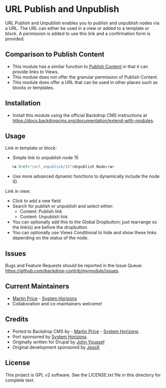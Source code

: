 URL Publish and Unpublish
========
<!--
The first paragraph of this file should be kept short as it will be used as the
project summary on BackdropCMS.org. Aim for about 240 characters (three lines at
80 characters each).

All lines in this file should be no more than 80 characters long for legibility,
unless including a URL or example that requires the line to not wrap.
|<- - - - - - - This line is exactly 80 characters for reference - - - - - - ->|

Detail in READMEs should be limited to the minimum required for installation and
getting started. More detailed documentation should be moved to a GitHub wiki
page; for example: https://github.com/backdrop-contrib/setup/wiki/Documentation.
-->

URL Publish and Unpublish enables you to publish and unpublish nodes via a URL.
The URL can either be used in a view or added to a template or block. A 
permission is added to use this link and a confirmation form is provided.

Comparison to Publish Content
-----------------------------

- This module has a similar function to [Publish Content](https://backdropcms.org/project/publishcontent) in that it can provide links to Views.
- This module does not offer the granular permission of Publish Content.
- This module does offer a URL that can be used in other places such as blocks or
templates.

Installation
------------
<!--
List the steps needed to install and configure the module. Add/remove steps as
necessary.
-->

- Install this module using the official Backdrop CMS instructions at
  https://docs.backdropcms.org/documentation/extend-with-modules.


Usage
-------------
<!--
Link to the repository's wiki if more documentation can be found there. Remove
this section if not needed (and consider disabling the wiki in the repo settings
if not used).
-->

Link in template or block:
- Simple link to unpublish node 15
```html
   <a href="/url_unpublish/15">Unpublish Node</a>
```
- Use more advanced dynamic functions to dynamically include the node ID.

Link in view:
- Click to add a new field
- Search for publish or unpublish and select either:
  - Content: Publish link
  - Content: Unpublish link
- You can optionally add this to the Global Dropbutton; just rearrange so the
link(s) are before the dropbutton.
- You can optionally use Views Conditional to hide and show these links
depending on the status of the node.


Issues
------
<!--
Link to the repo's issue queue.
-->

Bugs and Feature Requests should be reported in the Issue Queue:
https://github.com/backdrop-contrib/mymodule/issues.


Current Maintainers
-------------------
<!--
List the current maintainer(s) of the module, and note if this module needs
new/additional maintainers.
-->

- [Martin Price](https://github.com/yorkshire-pudding) - [System Horizons](https://www.systemhorizons.co.uk)
- Collaboration and co-maintainers welcome!

Credits
-------
<!--
Give credit where credit's due.
If this is a Drupal port, state who ported it, and who wrote the original Drupal
module. If this module is based on another project, or uses third-party
libraries, list them here. You can also mention any organisations/companies who
sponsored the module's development.
-->

- Ported to Backdrop CMS by - [Martin Price](https://github.com/yorkshire-pudding) - [System Horizons](https://www.systemhorizons.co.uk).
- Port sponsored by [System Horizons](https://www.systemhorizons.co.uk).
- Originally written for Drupal by [John Youssef](https://www.drupal.org/u/compujohnny)
- Original development sponsored by [JesoX](https://www.drupal.org/jesox)

License
-------
<!--
Mention what license this module is released under, and where people can find
it.
-->

This project is GPL v2 software.
See the LICENSE.txt file in this directory for complete text.
